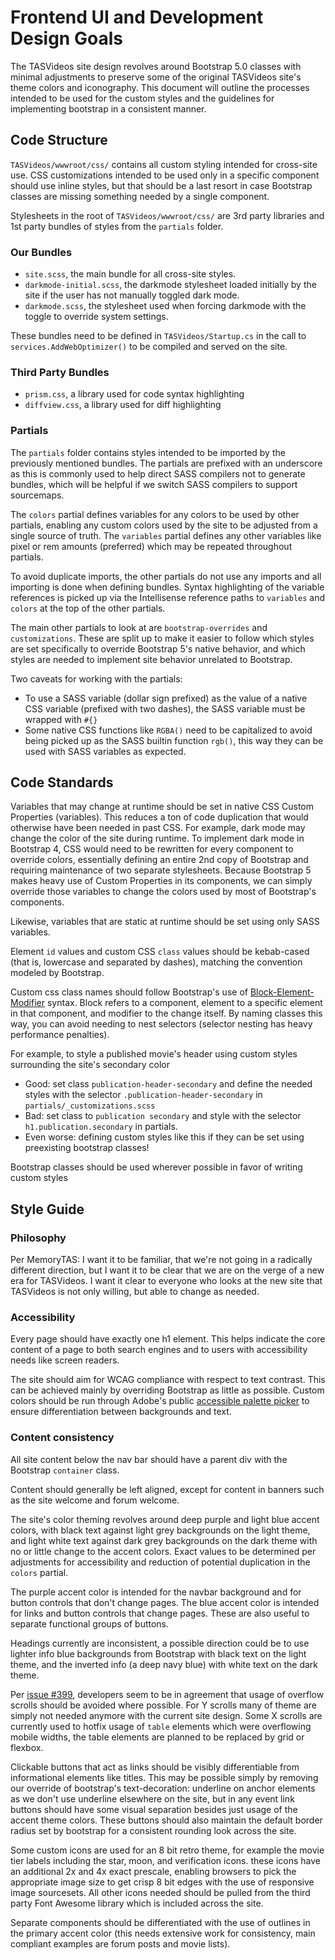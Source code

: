 # Frontend UI and Development Design Goals
The TASVideos site design revolves around Bootstrap 5.0 classes with minimal adjustments to preserve some of the original TASVideos site's theme colors and iconography. This document will outline the processes intended to be used for the custom styles and the guidelines for implementing bootstrap in a consistent manner.

## Code Structure
`TASVideos/wwwroot/css/` contains all custom styling intended for cross-site use. CSS customizations intended to be used only in a specific component should use inline styles, but that should be a last resort in case Bootstrap classes are missing something needed by a single component.

Stylesheets in the root of `TASVideos/wwwroot/css/` are 3rd party libraries and 1st party bundles of styles from the `partials` folder.

### Our Bundles
- `site.scss`, the main bundle for all cross-site styles.
- `darkmode-initial.scss`, the darkmode stylesheet loaded initially by the site if the user has not manually toggled dark mode.
- `darkmode.scss`, the stylesheet used when forcing darkmode with the toggle to override system settings.

These bundles need to be defined in `TASVideos/Startup.cs` in the call to `services.AddWebOptimizer()` to be compiled and served on the site.

### Third Party Bundles
- `prism.css`, a library used for code syntax highlighting
- `diffview.css`, a library used for diff highlighting

### Partials
The `partials` folder contains styles intended to be imported by the previously mentioned bundles. The partials are prefixed with an underscore as this is commonly used to help direct SASS compilers not to generate bundles, which will be helpful if we switch SASS compilers to support sourcemaps.

The `colors` partial defines variables for any colors to be used by other partials, enabling any custom colors used by the site to be adjusted from a single source of truth. The `variables` partial defines any other variables like pixel or rem amounts (preferred) which may be repeated throughout partials.

To avoid duplicate imports, the other partials do not use any imports and all importing is done when defining bundles. Syntax highlighting of the variable references is picked up via the Intellisense reference paths to `variables` and `colors` at the top of the other partials.

The main other partials to look at are `bootstrap-overrides` and `customizations`. These are split up to make it easier to follow which styles are set specifically to override Bootstrap 5's native behavior, and which styles are needed to implement site behavior unrelated to Bootstrap.

Two caveats for working with the partials:

- To use a SASS variable (dollar sign prefixed) as the value of a native CSS variable (prefixed with two dashes), the SASS variable must be wrapped with `#{}`
- Some native CSS functions like `RGBA()` need to be capitalized to avoid being picked up as the SASS builtin function `rgb()`, this way they can be used with SASS variables as expected.

## Code Standards

Variables that may change at runtime should be set in native CSS Custom Properties (variables). This reduces a ton of code duplication that would otherwise have been needed in past CSS. For example, dark mode may change the color of the site during runtime. To implement dark mode in Bootstrap 4, CSS would need to be rewritten for every component to override colors, essentially defining an entire 2nd copy of Bootstrap and requiring maintenance of two separate stylesheets. Because Bootstrap 5 makes heavy use of Custom Properties in its components, we can simply override those variables to change the colors used by most of Bootstrap's components.

Likewise, variables that are static at runtime should be set using only SASS variables.

Element `id` values and custom CSS `class` values should be kebab-cased (that is, lowercase and separated by dashes), matching the convention modeled by Bootstrap.

Custom css class names should follow Bootstrap's use of [Block-Element-Modifier](http://getbem.com/naming/) syntax. Block refers to a component, element to a specific element in that component, and modifier to the change itself. By naming classes this way, you can avoid needing to nest selectors (selector nesting has heavy performance penalties).

For example, to style a published movie's header using custom styles surrounding the site's secondary color
- Good: set class `publication-header-secondary` and define the needed styles with the selector `.publication-header-secondary` in `partials/_customizations.scss`
- Bad: set class to `publication secondary` and style with the selector `h1.publication.secondary` in partials.
- Even worse: defining custom styles like this if they can be set using preexisting bootstrap classes!

Bootstrap classes should be used wherever possible in favor of writing custom styles

## Style Guide

### Philosophy
Per MemoryTAS: I want it to be familiar, that we're not going in a radically different direction, but I want it to be clear that we are on the verge of a new era for TASVideos. I want it clear to everyone who looks at the new site that TASVideos is not only willing, but able to change as needed.

### Accessibility
Every page should have exactly one h1 element. This helps indicate the core content of a page to both search engines and to users with accessibility needs like screen readers.

The site should aim for WCAG compliance with respect to text contrast. This can be achieved mainly by overriding Bootstrap as little as possible. Custom colors should be run through Adobe's public [accessible palette picker](https://color.adobe.com/create/color-accessibility) to ensure differentiation between backgrounds and text.


### Content consistency

All site content below the nav bar should have a parent div with the Bootstrap `container` class.

Content should generally be left aligned, except for content in banners such as the site welcome and forum welcome.

The site's color theming revolves around deep purple and light blue accent colors, with black text against light grey backgrounds on the light theme, and light white text against dark grey backgrounds on the dark theme with no or little change to the accent colors. Exact values to be determined per adjustments for accessibility and reduction of potential duplication in the `colors` partial.

The purple accent color is intended for the navbar background and for button controls that don't change pages. The blue accent color is intended for links and button controls that change pages. These are also useful to separate functional groups of buttons.

Headings currently are inconsistent, a possible direction could be to use lighter info blue backgrounds from Bootstrap with black text on the light theme, and the inverted info (a deep navy blue) with white text on the dark theme.

Per [issue #399](https://github.com/adelikat/tasvideos/issues/399), developers seem to be in agreement that usage of overflow scrolls should be avoided where possible. For Y scrolls many of theme are simply not needed anymore with the current site design. Some X scrolls are currently used to hotfix usage of `table` elements which were overflowing mobile widths, the table elements are planned to be replaced by grid or flexbox.

Clickable buttons that act as links should be visibly differentiable from informational elements like titles. This may be possible simply by removing our override of bootstrap's text-decoration: underline on anchor elements as we don't use underline elsewhere on the site, but in any event link buttons should have some visual separation besides just usage of the accent theme colors. These buttons should also maintain the default border radius set by bootstrap for a consistent rounding look across the site.

Some custom icons are used for an 8 bit retro theme, for example the movie tier labels including the star, moon, and verification icons. these icons have an additional 2x and 4x exact prescale, enabling browsers to pick the appropriate image size to get crisp 8 bit edges with the use of responsive image sourcesets. All other icons needed should be pulled from the third party Font Awesome library which is included across the site.

Separate components should be differentiated with the use of outlines in the primary accent color (this needs extensive work for consistency, main compliant examples are forum posts and movie lists).
